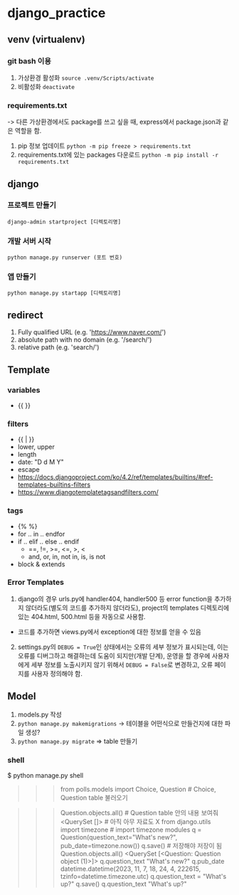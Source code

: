 # django_practice

## venv (virtualenv)

### git bash 이용

1. 가상환경 활성화 `source .venv/Scripts/activate`
2. 비활성화 `deactivate`

### requirements.txt

-> 다른 가상환경에서도 package를 쓰고 싶을 때, express에서 package.json과 같은 역할을 함.

1. pip 정보 업데이트 `python -m pip freeze > requirements.txt`
2. requirements.txt에 있는 packages 다운로드 `python -m pip install -r requirements.txt`

## django

### 프로젝트 만들기

`django-admin startproject [디렉토리명]`

### 개발 서버 시작

`python manage.py runserver (포트 번호)`

### 앱 만들기

`python manage.py startapp [디렉토리명]`

## redirect

1. Fully qualified URL (e.g. 'https://www.naver.com/')
2. absolute path with no domain (e.g. '/search/')
3. relative path (e.g. 'search/')

## Template

### variables

- {{ <variable> }}

### filters

- {{ <variable>|<filter> }}
- lower, upper
- length
- date: "D d M Y"
- escape
- https://docs.djangoproject.com/ko/4.2/ref/templates/builtins/#ref-templates-builtins-filters
- https://www.djangotemplatetagsandfilters.com/

### tags

- {% <Command> %}
- for .. in .. endfor
- if .. elif .. else .. endif
  - ==, !=, >=, <=, >, <
  - and, or, in, not in, is, is not
- block & extends

### Error Templates

1. django의 경우 urls.py에 handler404, handler500 등 error function을 추가하지 않더라도(별도의 코드를 추가하지 않더라도), project의 templates 디렉토리에 있는 404.html, 500.html 등을 자동으로 사용함.

- 코드를 추가하면 views.py에서 exception에 대한 정보를 얻을 수 있음

2. settings.py의 `DEBUG = True`인 상태에서는 오류의 세부 정보가 표시되는데, 이는 오류를 디버그하고 해결하는데 도움이 되지만(개발 단계), 운영을 할 경우에 사용자에게 세부 정보를 노출시키지 않기 위해서 `DEBUG = False`로 변경하고, 오류 페이지를 사용자 정의해야 함.

## Model

1. models.py 작성
2. `python manage.py makemigrations` -> 테이블을 어떤식으로 만들건지에 대한 파일 생성?
3. `python manage.py migrate` => table 만들기

### shell

$ python manage.py shell

> > > from polls.models import Choice, Question # Choice, Question table 불러오기

> > > Question.objects.all() # Question table 안의 내용 보여줘
> > > <QuerySet []> # 아직 아무 자료도 X
> > > from django.utils import timezone # import timezone modules
> > > q = Question(question_text="What's new?", pub_date=timezone.now())
> > > q.save() # 저장해야 저장이 됨
> > > Question.objects.all()
> > > <QuerySet [<Question: Question object (1)>]>
> > > q.question_text
> > > "What's new?"
> > > q.pub_date
> > > datetime.datetime(2023, 11, 7, 18, 24, 4, 222615, tzinfo=datetime.timezone.utc)
> > > q.question_text = "What's up?"
> > > q.save()
> > > q.question_text
> > > "What's up?"

